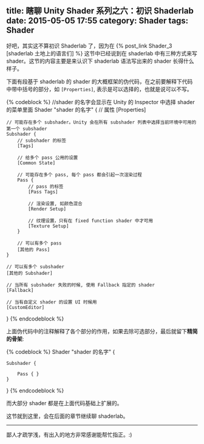 title: 瞎聊 Unity Shader 系列之六：初识 Shaderlab
date: 2015-05-05 17:55
category: Shader
tags: Shader
---

好吧，其实这不算初识 Shaderlab 了，因为在 {% post_link Shader_3 [shaderlab 土地上的语言们] %} 这节中已经说到在 shaderlab 中有三种方式来写 shader。这节的内容主要是来认识下 shaderlab 语法写出来的 shader 长得什么样子。

下面有段基于 shaderlab 的 shader 的大概框架的伪代码，在之前要解释下代码中带中括号的部分，如 `[Properties]`, 表示是可以选择的，也就是说可以不写。

<!--more-->

{% codeblock %}
//shader 的名字会显示在 Unity 的 Inspector 中选择 shader 的菜单里面
Shader "shader 的名字" {
    // 属性
    [Properties]

    // 可能存在多个 subshader。Unity 会在所有 subshader 列表中选择当前环境中可用的第一个 subshader
    Subshader {
        // subshader 的标签
        [Tags]

        // 给多个 pass 公用的设置
        [Common State]

        // 可能存在多个 pass, 每个 pass 都会引起一次渲染过程
        Pass {
            // pass 的标签
            [Pass Tags]

            // 渲染设置, 如颜色混合
            [Render Setup]

            // 纹理设置，只有在 fixed function shader 中才可用
            [Texture Setup]
        }

        // 可以有多个 pass
        [其他的 Pass]
    }

    // 可以有多个 subshader
    [其他的 Subshader]

    // 当所有 subshader 失败的时候, 使用 Fallback 指定的 shader
    [Fallback]

    // 当有自定义 shader 的设置 UI 时候用
    [CustomEditor]
}
{% endcodeblock %}

上面伪代码中的注释解释了各个部分的作用，如果去除可选部分，最后就留下**精简的骨架**:

{% codeblock %}
Shader "shader 的名字" {

    Subshader {

        Pass { }
    }
}
{% endcodeblock %}

而大部分 shader 都是在上面代码基础上扩展的。

这节就到这里，会在后面的章节继续聊 shaderlab。

<hr>
鄙人才疏学浅，有出入的地方非常感谢能帮忙指正。:)